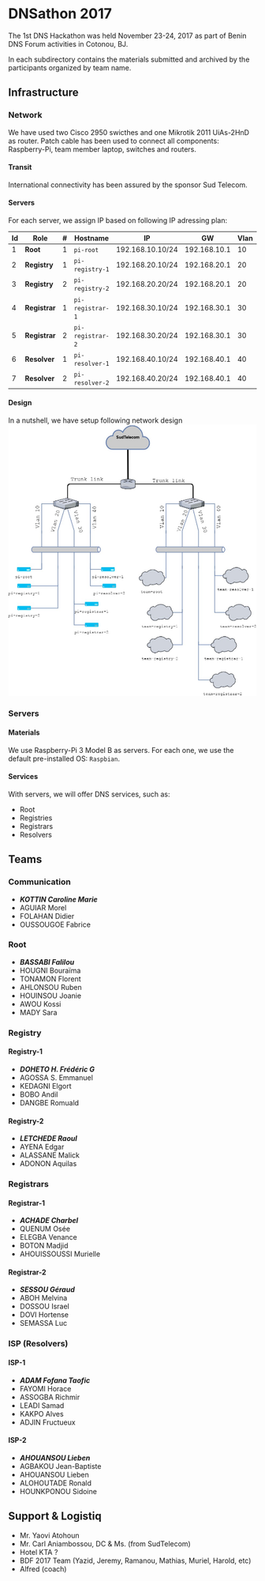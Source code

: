 # DNSathon 2017 #

The 1st DNS Hackathon was held November 23-24, 2017 as part of Benin DNS Forum activities in Cotonou, BJ. 

In each subdirectory contains the materials submitted and archived by the participants organized by team name.

## Infrastructure ##

### Network ###
We have used two Cisco 2950 swicthes and one Mikrotik 2011 UiAs-2HnD as router. Patch cable has been used to connect all components: Raspberry-Pi, team member laptop, switches and routers. 

#### Transit ####
International connectivity has been assured by the sponsor Sud Telecom.

#### Servers #####
For each server, we assign IP based on following IP adressing plan:


| Id | Role | # | Hostname | IP | GW | Vlan | Resolvers |
| ----- | --- | ----- | --- | ---- | --- | -- | --- |
| 1 | **Root** | 1 | `pi-root` | 192.168.10.10/24 | 192.168.10.1 | 10 | 127.0.0.1 |
| 2 | **Registry** | 1 | `pi-registry-1` | 192.168.20.10/24 | 192.168.20.1 | 20 | 127.0.0.1 |
| 3 | **Registry** | 2 | `pi-registry-2` | 192.168.20.20/24 | 192.168.20.1 | 20 | 127.0.0.1 |
| 4 | **Registrar** | 1 | `pi-registrar-1` | 192.168.30.10/24 | 192.168.30.1 | 30 | 192.168.40.10 & 192.168.40.20 |
| 5 | **Registrar** | 2 | `pi-registrar-2` | 192.168.30.20/24 | 192.168.30.1 | 30 | 192.168.40.10 & 192.168.40.20 |
| 6 | **Resolver** | 1 | `pi-resolver-1` | 192.168.40.10/24 | 192.168.40.1 | 40 | 127.0.0.1 |
| 7 | **Resolver** | 2 | `pi-resolver-2` | 192.168.40.20/24 | 192.168.40.1 | 40 | 127.0.0.1 |


#### Design ####
In a nutshell, we have setup following network design
![Infrastructure Overview](https://raw.githubusercontent.com/AlfredArouna/DNSathon/master/2017/bdf_hackathon.jpg)


### Servers ###

#### Materials ####
We use Raspberry-Pi 3 Model B as servers. For each one, we use the default pre-installed OS: `Raspbian`. 

#### Services ####
With servers, we will offer DNS services, such as:
* Root
* Registries
* Registrars
* Resolvers


## Teams ##

### Communication ###
* ***KOTTIN Caroline Marie***
* AGUIAR Morel
* FOLAHAN Didier
* OUSSOUGOE Fabrice

### Root ####
* ***BASSABI Falilou***
* HOUGNI Bouraïma
* TONAMON Florent
* AHLONSOU Ruben
* HOUINSOU Joanie
* AWOU Kossi
* MADY Sara 

### Registry ###
#### Registry-1 ####
* ***DOHETO H. Frédéric G***
* AGOSSA S. Emmanuel
* KEDAGNI Elgort
* BOBO Andil
* DANGBE Romuald

#### Registry-2 ####
* ***LETCHEDE Raoul***
* AYENA Edgar
* ALASSANE Malick
* ADONON Aquilas

### Registrars ###
#### Registrar-1 ####
* ***ACHADE Charbel***
* QUENUM Osée 
* ELEGBA Venance
* BOTON Madjid 
* AHOUISSOUSSI Murielle

#### Registrar-2 ####
* ***SESSOU Géraud***
* ABOH Melvina
* DOSSOU Israel
* DOVI Hortense
* SEMASSA Luc

### ISP (Resolvers) ###
#### ISP-1 ####
* ***ADAM Fofana Taofic***
* FAYOMI Horace
* ASSOGBA Richmir
* LEADI Samad
* KAKPO Alves
* ADJIN Fructueux

#### ISP-2 ####
* ***AHOUANSOU Lieben***
* AGBAKOU Jean-Baptiste
* AHOUANSOU Lieben
* ALOHOUTADE Ronald
* HOUNKPONOU Sidoine

## Support & Logistiq ##
* Mr. Yaovi Atohoun
* Mr. Carl Aniambossou, DC & Ms. (from SudTelecom)
* Hotel KTA ?
* BDF 2017 Team (Yazid, Jeremy, Ramanou, Mathias, Muriel, Harold, etc)
* Alfred (coach)
